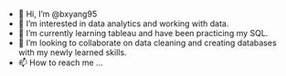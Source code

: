 - 👋 Hi, I’m @bxyang95
- 👀 I’m interested in data analytics and working with data.
- 🌱 I’m currently learning tableau and have been practicing my SQL.
- 💞️ I’m looking to collaborate on data cleaning and creating databases with my newly learned skills.
- 📫 How to reach me ... 

<!---
bxyang95/bxyang95 is a ✨ special ✨ repository because its `README.md` (this file) appears on your GitHub profile.
You can click the Preview link to take a look at your changes.
--->
